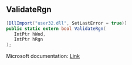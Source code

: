 ## ValidateRgn

```csharp
[DllImport("user32.dll", SetLastError = true)]
public static extern bool ValidateRgn(
   IntPtr hWnd,
   IntPtr hRgn
);
```

Microsoft documentation: [Link](https://docs.microsoft.com/en-us/windows/win32/api/winuser/nf-winuser-validatergn)
